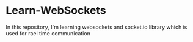 # Learn-WebSockets
In this repository, I'm learning websockets and socket.io library which is used for rael time communication
